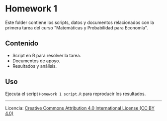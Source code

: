 # Homework 1

Este folder contiene los scripts, datos y documentos relacionados con la primera tarea del curso "Matemáticas y Probabilidad para Economía".

## Contenido

- Script en R para resolver la tarea.
- Documentos de apoyo.
- Resultados y análisis.

## Uso

Ejecuta el script `Homework 1 script.R` para reproducir los resultados.

---

Licencia: [Creative Commons Attribution 4.0 International License (CC BY 4.0)](https://creativecommons.org/licenses/by/4.0/)

